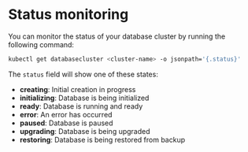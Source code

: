 # Status monitoring


You can monitor the status of your database cluster by running the following command:

```sh
kubectl get databasecluster <cluster-name> -o jsonpath='{.status}'
```

The `status` field will show one of these states:

- **creating**: Initial creation in progress
- **initializing**: Database is being initialized
- **ready**: Database is running and ready
- **error**: An error has occurred
- **paused**: Database is paused
- **upgrading**: Database is being upgraded
- **restoring**: Database is being restored from backup
